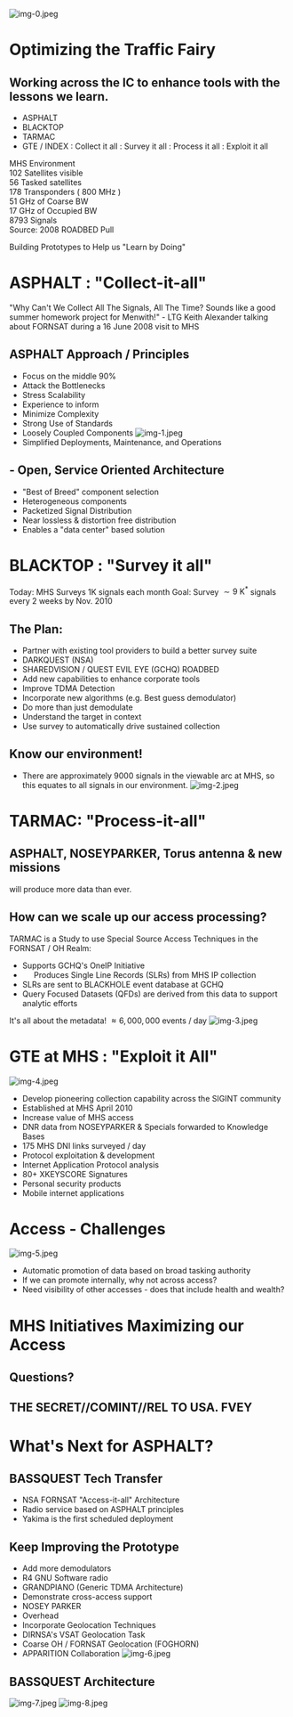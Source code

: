 ![img-0.jpeg](img-0.jpeg)
# Optimizing the Traffic Fairy 

## Working across the IC to enhance tools with the lessons we learn.

- ASPHALT
- BLACKTOP
- TARMAC
- GTE / INDEX
: Collect it all
: Survey it all
: Process it all
: Exploit it all

MHS Environment<br>102 Satellites visible<br>56 Tasked satellites<br>178 Transponders ( 800 MHz )<br>51 GHz of Coarse BW<br>17 GHz of Occupied BW<br>8793 Signals<br>Source: 2008 ROADBED Pull

Building Prototypes to Help us "Learn by Doing"
# ASPHALT : "Collect-it-all" 

"Why Can't We Collect All The Signals, All The Time? Sounds like a good summer homework project for Menwith!" - LTG Keith Alexander talking about FORNSAT during a 16 June 2008 visit to MHS

## ASPHALT Approach / Principles

- Focus on the middle 90\%
- Attack the Bottlenecks
- Stress Scalability
- Experience to inform
- Minimize Complexity
- Strong Use of Standards
- Loosely Coupled Components
![img-1.jpeg](img-1.jpeg)
- Simplified Deployments, Maintenance, and Operations


## - Open, Service Oriented Architecture

- "Best of Breed" component selection
- Heterogeneous components
- Packetized Signal Distribution
- Near lossless \& distortion free distribution
- Enables a "data center" based solution
# BLACKTOP : "Survey it all" 

Today: MHS Surveys 1K signals each month
Goal: Survey $\sim 9 \mathrm{~K}^{*}$ signals every 2 weeks by Nov. 2010

## The Plan:

- Partner with existing tool providers to build a better survey suite
- DARKQUEST (NSA)
- SHAREDVISION / QUEST
EVIL EYE (GCHQ)
ROADBED
- Add new capabilities to enhance corporate tools
- Improve TDMA Detection
- Incorporate new algorithms (e.g. Best guess demodulator)
- Do more than just demodulate
- Understand the target in context
- Use survey to automatically drive sustained collection


## Know our environment!

* There are approximately 9000 signals in the viewable arc at MHS, so this equates to all signals in our environment.
![img-2.jpeg](img-2.jpeg)
# TARMAC: "Process-it-all" 

## ASPHALT, NOSEYPARKER, Torus antenna \& new missions

will produce more data than ever.

## How can we scale up our access processing?

TARMAC is a Study to use Special Source Access Techniques in the FORNSAT / OH Realm:

- Supports GCHQ's OneIP Initiative
- $\quad$ Produces Single Line Records (SLRs) from MHS IP collection
- SLRs are sent to BLACKHOLE event database at GCHQ
- Query Focused Datasets (QFDs) are derived from this data to support analytic efforts

It's all about the metadata!
$\approx 6,000,000$ events / day
![img-3.jpeg](img-3.jpeg)
# GTE at MHS : "Exploit it All" 

![img-4.jpeg](img-4.jpeg)

- Develop pioneering collection capability across the SIGINT community
- Established at MHS April 2010
- Increase value of MHS access
- DNR data from NOSEYPARKER \& Specials forwarded to Knowledge Bases
- 175 MHS DNI links surveyed / day
- Protocol exploitation \& development
- Internet Application Protocol analysis
- 80+ XKEYSCORE Signatures
- Personal security products
- Mobile internet applications
# Access - Challenges 

![img-5.jpeg](img-5.jpeg)

- Automatic promotion of data based on broad tasking authority
- If we can promote internally, why not across access?
- Need visibility of other accesses - does that include health and wealth?
# MHS Initiatives Maximizing our Access 

## Questions?

## THE SECRET//COMINT//REL TO USA. FVEY
# What's Next for ASPHALT? 

## BASSQUEST Tech Transfer

- NSA FORNSAT "Access-it-all" Architecture
- Radio service based on ASPHALT principles
- Yakima is the first scheduled deployment


## Keep Improving the Prototype

- Add more demodulators
- R4 GNU Software radio
- GRANDPIANO (Generic TDMA Architecture)
- Demonstrate cross-access support
- NOSEY PARKER
- Overhead
- Incorporate Geolocation Techniques
- DIRNSA's VSAT Geolocation Task
- Coarse OH / FORNSAT Geolocation (FOGHORN)
- APPARITION Collaboration
![img-6.jpeg](img-6.jpeg)


## BASSQUEST Architecture
![img-7.jpeg](img-7.jpeg)
![img-8.jpeg](img-8.jpeg)
